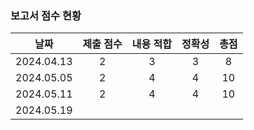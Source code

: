 ### 보고서 점수 현황
|날짜|제출 점수|내용 적합|정확성|총점|
|:----:|:----:|:----:|:----:|:----:|
|2024.04.13|2|3|3|8|
|2024.05.05|2|4|4|10|
|2024.05.11|2|4|4|10|
|2024.05.19|||||
